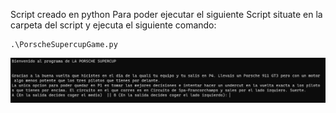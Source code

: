 Script creado en python
Para poder ejecutar el siguiente Script situate en la carpeta del script y ejecuta el siguiente comando:
```
.\PorscheSupercupGame.py
```
![Alt text](image.png)
